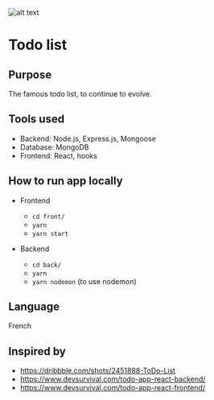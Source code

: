 ![alt text](http://cdn.dribbble.com/users/825808/screenshots/2451888/todo.png)

Todo list
====================

Purpose
--------------------

The famous todo list, to continue to evolve.

Tools used
--------------------

- Backend: Node.js, Express.js, Mongoose
- Database: MongoDB
- Frontend: React, hooks

How to run app locally
--------------------

- Frontend
  * `cd front/`
  * `yarn`
  * `yarn start`

- Backend
  * `cd back/`
  * `yarn`
  * `yarn nodemon` (to use nodemon)
  
Language
--------------------

French

Inspired by
--------------------

- https://dribbble.com/shots/2451888-ToDo-List
- https://www.devsurvival.com/todo-app-react-backend/
- https://www.devsurvival.com/todo-app-react-frontend/
